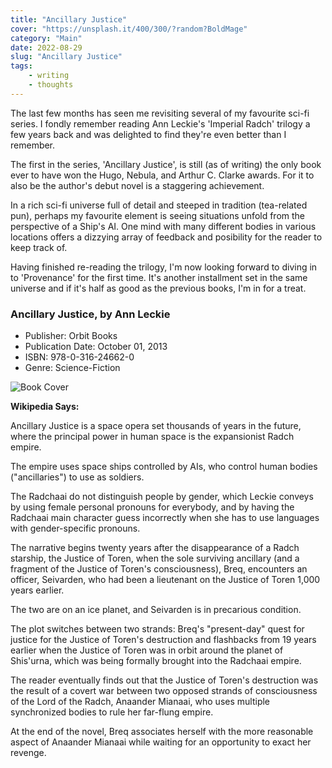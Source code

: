 ```yaml
---
title: "Ancillary Justice"
cover: "https://unsplash.it/400/300/?random?BoldMage"
category: "Main"
date: 2022-08-29
slug: "Ancillary Justice"
tags:
    - writing
    - thoughts
---
```



The last few months has seen me revisiting several of my favourite sci-fi series. I fondly remember reading Ann Leckie's 'Imperial Radch' trilogy a few years back and was delighted to find they're even better than I remember.

The first in the series, 'Ancillary Justice', is still (as of writing) the only book ever to have won the Hugo, Nebula, and Arthur C. Clarke awards. For it to also be the author's debut novel is a staggering achievement.

In a rich sci-fi universe full of detail and steeped in tradition (tea-related pun), perhaps my favourite element is seeing situations unfold from the perspective of a Ship's AI. One mind with many different bodies in various locations offers a dizzying array of feedback and posibility for the reader to keep track of.

Having finished re-reading the trilogy, I'm now looking forward to diving in to 'Provenance' for the first time. It's another installment set in the same universe and if it's half as good as the previous books, I'm in for a treat.

<div class="book-info">
    <div class="left">
        <h3>Ancillary Justice, by Ann Leckie</h3>
        <ul>
            <li>Publisher: Orbit Books</li>
            <li>Publication Date: October 01, 2013</li>
            <li>ISBN: 978-0-316-24662-0</li>
            <li>Genre: Science-Fiction</li>
        </ul>
    </div>
    <img class="cover" src="/Cover_Original_Ancillary_Justice.jpg" alt="Book Cover" />
</div>

**Wikipedia Says:**

Ancillary Justice is a space opera set thousands of years in the future, where the principal power in human space is the expansionist Radch empire.

The empire uses space ships controlled by AIs, who control human bodies ("ancillaries") to use as soldiers.

The Radchaai do not distinguish people by gender, which Leckie conveys by using female personal pronouns for everybody, and by having the Radchaai main character guess incorrectly when she has to use languages with gender-specific pronouns.

The narrative begins twenty years after the disappearance of a Radch starship, the Justice of Toren, when the sole surviving ancillary (and a fragment of the Justice of Toren's consciousness), Breq, encounters an officer, Seivarden, who had been a lieutenant on the Justice of Toren 1,000 years earlier.

The two are on an ice planet, and Seivarden is in precarious condition.

The plot switches between two strands: Breq's "present-day" quest for justice for the Justice of Toren's destruction and flashbacks from 19 years earlier when the Justice of Toren was in orbit around the planet of Shis'urna, which was being formally brought into the Radchaai empire.

The reader eventually finds out that the Justice of Toren's destruction was the result of a covert war between two opposed strands of consciousness of the Lord of the Radch, Anaander Mianaai, who uses multiple synchronized bodies to rule her far-flung empire.

At the end of the novel, Breq associates herself with the more reasonable aspect of Anaander Mianaai while waiting for an opportunity to exact her revenge.
